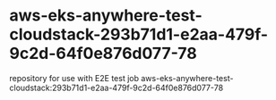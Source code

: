 # aws-eks-anywhere-test-cloudstack-293b71d1-e2aa-479f-9c2d-64f0e876d077-78
repository for use with E2E test job aws-eks-anywhere-test-cloudstack:293b71d1-e2aa-479f-9c2d-64f0e876d077-78
